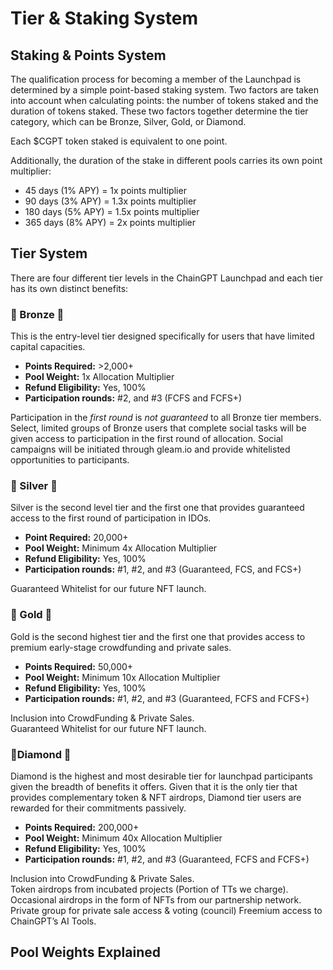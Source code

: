 # Tier & Staking System



## Staking & Points System

The qualification process for becoming a member of the Launchpad is determined by a simple point-based staking system. Two factors are taken into account when calculating points: the number of tokens staked and the duration of tokens staked. These two factors together determine the tier category, which can be Bronze, Silver, Gold, or Diamond.

Each $CGPT token staked is equivalent to one point.

Additionally, the duration of the stake in different pools carries its own point multiplier:

* 45 days (1% APY) = 1x points multiplier
* 90 days (3% APY) = 1.3x points multiplier
* 180 days (5% APY) = 1.5x points multiplier
* 365 days (8% APY) = 2x points multiplier

## Tier System

There are four different tier levels in the ChainGPT Launchpad and each tier has its own distinct benefits:

### **🥉 Bronze 🥉**

This is the entry-level tier designed specifically for users that have limited capital capacities.

* **Points Required:** >2,000+
* **Pool Weight:** 1x Allocation Multiplier
* **Refund Eligibility:** Yes, 100%
* **Participation rounds:** #2, and #3 (FCFS and FCFS+)

Participation in the _first round_ is _not guaranteed_ to all Bronze tier members. Select, limited groups of Bronze users that complete social tasks will be given access to participation in the first round of allocation. Social campaigns will be initiated through gleam.io and provide whitelisted opportunities to participants.

### 🥈 Silver 🥈 <a href="#3965" id="3965"></a>

Silver is the second level tier and the first one that provides guaranteed access to the first round of participation in IDOs.

* **Point Required:** 20,000+
* **Pool Weight:** Minimum 4x Allocation Multiplier
* **Refund Eligibility:** Yes, 100%
* **Participation rounds:** #1, #2, and #3 (Guaranteed, FCS, and FCS+)

Guaranteed Whitelist for our future NFT launch.

### 🥇 Gold 🥇 <a href="#18e3" id="18e3"></a>

Gold is the second highest tier and the first one that provides access to premium early-stage crowdfunding and private sales.

* **Points Required:** 50,000+
* **Pool Weight:** Minimum 10x Allocation Multiplier
* **Refund Eligibility:** Yes, 100%
* **Participation rounds:** #1, #2, and #3 (Guaranteed, FCFS and FCFS+)

Inclusion into CrowdFunding & Private Sales.\
Guaranteed Whitelist for our future NFT launch.

### 💎Diamond 💎 <a href="#a976" id="a976"></a>

Diamond is the highest and most desirable tier for launchpad participants given the breadth of benefits it offers. Given that it is the only tier that provides complementary token & NFT airdrops, Diamond tier users are rewarded for their commitments passively.

* **Points Required:** 200,000+&#x20;
* **Pool Weight:** Minimum 40x Allocation Multiplier
* **Refund Eligibility:** Yes, 100%
* **Participation rounds:** #1, #2, and #3 (Guaranteed, FCFS and FCFS+)

Inclusion into CrowdFunding & Private Sales.\
Token airdrops from incubated projects (Portion of TTs we charge).\
Occasional airdrops in the form of NFTs from our partnership network.\
Private group for private sale access & voting (council) Freemium access to ChainGPT’s AI Tools.

## Pool Weights Explained

